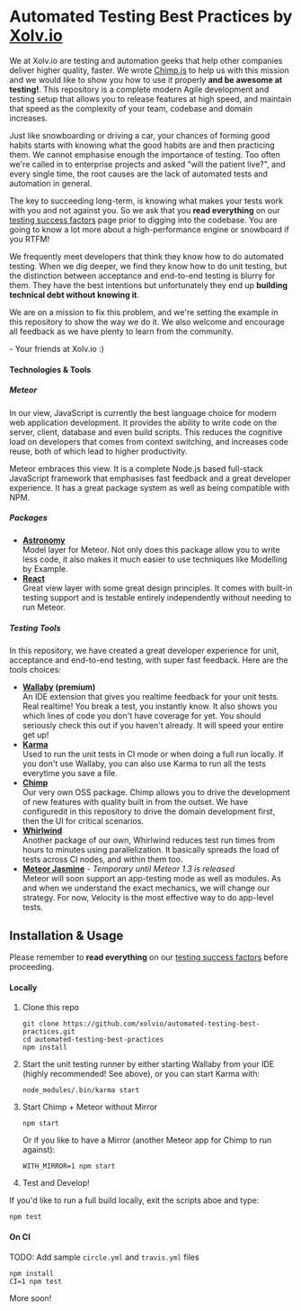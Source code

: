 # Automated Testing Best Practices by [Xolv.io](http://xolv.io)
We at Xolv.io are testing and automation geeks that help other companies deliver higher quality, faster. We wrote [Chimp.js](http://chimpjs.com) to help us with this mission and we would like to show you how to use it properly **and be awesome at testing!**. This repository is a complete modern Agile development and testing setup that allows you to release features at high speed, and maintain that speed as the complexity of your team, codebase and domain increases.

Just like snowboarding or driving a car, your chances of forming good habits starts with knowing what the good habits are and then practicing them. We cannot emphasise enough the importance of testing. Too often we're called in to enterprise projects and asked "will the patient live?", and every single time, the root causes are the lack of automated tests and automation in general. 

The key to succeeding long-term, is knowing what makes your tests work with you and not against you. So we ask that you **read everything** on our [testing success factors](./content/TESTING-SUCCESS-FACTORS.md) page prior to digging into the codebase. You are going to know a lot more about a high-performance engine or snowboard if you RTFM!

We frequently meet developers that think they know how to do automated testing. When we dig deeper, we find they know how to do unit testing, but the distinction between acceptance and end-to-end testing is blurry for them. They have the best intentions but unfortunately they end up **building technical debt without knowing it**.

We are on a mission to fix this problem, and we're setting the example in this repository to show the way we do it. We also welcome and encourage all feedback as we have plenty to learn from the community.

\- Your friends at Xolv.io :)


#### Technologies & Tools

##### Meteor
In our view, JavaScript is currently the best language choice for modern web application development. It provides the ability to write code on the server, client, database and even build scripts. This reduces the cognitive load on developers that comes from context switching, and increases code reuse, both of which lead to higher productivity. 

Meteor embraces this view. It is a complete Node.js based full-stack JavaScript framework that emphasises fast feedback and a great developer experience. It has a great package system as well as being compatible with NPM. 

##### Packages

* **[Astronomy](http://astronomy.jagi.io)**<br/>
  Model layer for Meteor. Not only does this package allow you to write less code, it also makes it much easier to use techniques like Modelling by Example.
* **[React](https://facebook.github.io/react/)**<br/>
  Great view layer with some great design principles. It comes with built-in testing support and is testable entirely independently without needing to run Meteor. 

##### Testing Tools

In this repository, we have created a great developer experience for unit, acceptance and end-to-end testing, with super fast feedback. Here are the tools choices:

* **[Wallaby](http://wallabyjs.com/) (premium)**<br/>
  An IDE extension that gives you realtime feedback for your unit tests. Real realtime! You break a test, you instantly know. It also shows you which lines of code you don't have coverage for yet. You should seriously check this out if you haven't already. It will speed your entire get up!
* **[Karma](http://karma-runner.github.io/)**<br/>
  Used to run the unit tests in CI mode or when doing a full run locally. If you don't use Wallaby, you can also use Karma to run all the tests everytime you save a file.
* **[Chimp](https://github.com/xolvio/chimp/)**<br/>
  Our very own OSS package. Chimp allows you to drive the development of new features with quality built in from the outset. We have configuredit in this repository to drive the domain development first, then the UI for critical scenarios. 
* **[Whirlwind](https://github.com/xolvio/whirlwind)**<br/>
  Another package of our own, Whirlwind reduces test run times from hours to minutes using parallelization. It basically spreads the load of tests across CI nodes, and within them too.   
* **[Meteor Jasmine](https://github.com/xolvio/meteor-jasmine/)** *- Temporary until Meteor 1.3 is released*<br/>
  Meteor will soon support an app-testing mode as well as modules. As and when we understand the exact mechanics, we will change our strategy. For now, Velocity is the most effective way to do app-level tests.

## Installation & Usage

Please remember to **read everything** on our [testing success factors](./content/TESTING-SUCCESS-FACTORS.md) before proceeding.

#### Locally
1. Clone this repo<br/>
   ```
   git clone https://github.com/xolvio/automated-testing-best-practices.git
   cd automated-testing-best-practices
   npm install
   ```

2. Start the unit testing runner by either starting Wallaby from your IDE (highly recommended! See above), or you can start Karma with:
   ```
   node_modules/.bin/karma start
   ```
   
3. Start Chimp + Meteor without Mirror<br/>
   ```
   npm start
   ```
   Or if you like to have a Mirror (another Meteor app for Chimp to run against):<br/>
   ```
   WITH_MIRROR=1 npm start
   ```
   
4. Test and Develop!

If you'd like to run a full build locally, exit the scripts aboe and type:

```
npm test
```

#### On CI

TODO: Add sample `circle.yml` and `travis.yml` files

```
npm install
CI=1 npm test
```

More soon!

